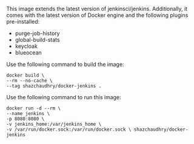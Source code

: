 This image extends the latest version of jenkinsci/jenkins. Additionally, it comes with the latest version of Docker engine and the following plugins pre-installed:
- purge-job-history
- global-build-stats
- keycloak
- blueocean

Use the following command to build the image:
```
docker build \
--rm --no-cache \
--tag shazchaudhry/docker-jenkins .
```

Use the following command to run this image:
```
docker run -d --rm \
--name jenkins \
-p 8080:8080 \
-v jenkins_home:/var/jenkins_home \
-v /var/run/docker.sock:/var/run/docker.sock \ shazchaudhry/docker-jenkins
```
